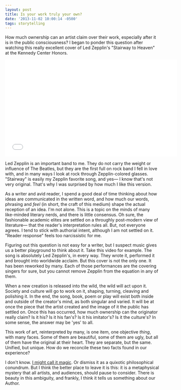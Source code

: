 ```yaml
---
layout: post
title: Is your work truly your own?
date: '2013-11-02 10:00:14 -0500'
tags: storytelling
---
```

<p>How much ownership can an artist claim over their work, especially after it is in the public consciousness? I began to ponder this question after watching this really excellent cover of Led Zepplin's "Stairway to Heaven" at the Kennedy Center Honors.</p>
<p><iframe src="//www.youtube.com/embed/JK_DOJa99oo" height="315" width="560" allowfullscreen="" frameborder="0"></iframe></p>
<p>Led Zepplin is an important band to me. They do not carry the weight or influence of The Beatles, but they are the first full on rock band I fell in love with, and in many ways I look at rock through Zepplin-colored glasses. "Stairway" is easily my Zepplin favorite song, and yes— I know that's not very original. That's why I was surprised by how much I like this version.</p>
<p>As a writer and avid reader, I spend a good deal of time thinking about how ideas are communicated in the written word, and how much our words, phrasing and <em>feel</em> (in short, the craft of this medium) shape the actual reception of an idea. I'm not alone. This is a topic on the minds of many like-minded literary nerds, and there is little consensus. Oh sure, the fashionable academic elites are settled on a throughly post-modern view of literature— that the reader's interpretation rules all. But, not everyone agrees. I tend to stick with authorial intent, although I am not settled on it. "Reader response" feels too narcissistic for me.</p>
<p>Figuring out this question is not easy for a writer, but I suspect music gives us a better playground to think about it. Take this video for example. The song is absolutely Led Zepplin's, in every way. They wrote it, performed it and brought into worldwide acclaim. But this cover is not the only one. It has been reworked by many. Each of those performances are the covering singers for sure, but you cannot remove Zepplin from the equation in any of them.</p>
<p>When a new creation is released into the wild, the wild will act upon it. Society and culture will go to work on it, shaping, turning, cleaving and polishing it. In the end, the song, book, poem or play will exist both inside and outside of the creator's mind, as both singular and varied. It will be at once the piece that the artist created and the image of it the public has settled on. Once this has occurred, how much ownership can the originator really claim? Is it his? Is it his fan's? Is it his imitator's? Is it the culture's? In some sense, the answer may be 'yes' to all.</p>
<p>This work of art, reinterpreted by many, is one item, one objective <em>thing</em>, with many faces. Some of them are beautiful, some of them are ugly, but all of them have the original at their heart. They are separate, but the same. Unified, but unique. How do we reconcile these two facts found in our experience?</p>
<p>I don't know. <a href="http://brianlundin.com/2013/05/14/the-magic-of-story/">I might call it magic</a>. Or dismiss it as a quixotic philosophical conundrum. But I think the better place to leave it is this: it is a metaphysical mystery that all artists, and audiences, should pause to consider. There is beauty in this ambiguity, and frankly, I think it tells us something about our Author.</p>
